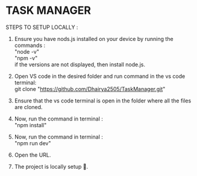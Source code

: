 # TASK MANAGER

STEPS TO SETUP LOCALLY : 


1) Ensure you have nods.js installed on your device by running the commands :
        <br>"node -v"
        <br>"npm -v"
   <br>if the versions are not displayed, then install node.js.
   
2) Open VS code in the desired folder and run command in the vs code terminal:
     <br>git clone "https://github.com/Dhairya2505/TaskManager.git"
   
3) Ensure that the vs code terminal is open in the folder where all the files are cloned.
 
4) Now, run the command in terminal :
     <br>"npm install"
   
5) Now, run the command in terminal :
      <br>"npm run dev"

6) Open the URL.
    
7) The project is locally setup 🎉.

